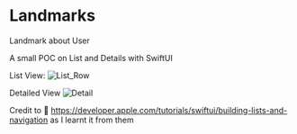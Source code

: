 # Landmarks
Landmark about User

A small POC on List and Details with SwiftUI

List View:
![List_Row](https://github.com/pavan-kumar-arepu/Landmarks/assets/13812858/8846a3e1-fc30-4001-a91d-ec3d08318fa0)


Detailed View
![Detail](https://github.com/pavan-kumar-arepu/Landmarks/assets/13812858/09502540-d239-4af1-b03c-5f5498478aa2)


Credit to  https://developer.apple.com/tutorials/swiftui/building-lists-and-navigation as I learnt it from them
